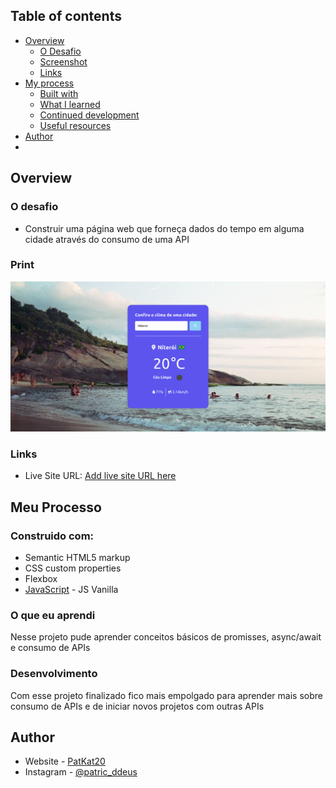 ## Table of contents

- [Overview](#overview)
  - [O Desafio](#the-challenge)
  - [Screenshot](#Print)
  - [Links](#links)
- [My process](#my-process)
  - [Built with](#built-with)
  - [What I learned](#what-i-learned)
  - [Continued development](#continued-development)
  - [Useful resources](#useful-resources)
- [Author](#author)
- 

## Overview

### O desafio

- Construir uma página web que forneça dados do tempo em alguma cidade através do consumo de uma API

### Print

![](./screenshot.png)

### Links

- Live Site URL: [Add live site URL here](https://your-live-site-url.com)

## Meu Processo

### Construido com:

- Semantic HTML5 markup
- CSS custom properties
- Flexbox
- [JavaScript](https://www.ecma-international.org/publications-and-standards/standards/ecma-262/) - JS Vanilla

### O que eu aprendi

Nesse projeto pude aprender conceitos básicos de promisses, async/await e consumo de APIs

### Desenvolvimento

Com esse projeto finalizado fico mais empolgado para aprender mais sobre consumo de APIs e de iniciar
novos projetos com outras APIs

## Author

- Website - [PatKat20](https://patkat20.github.io/)
- Instagram - [@patric_ddeus](https://www.instagram.com/patric_ddeus/)
